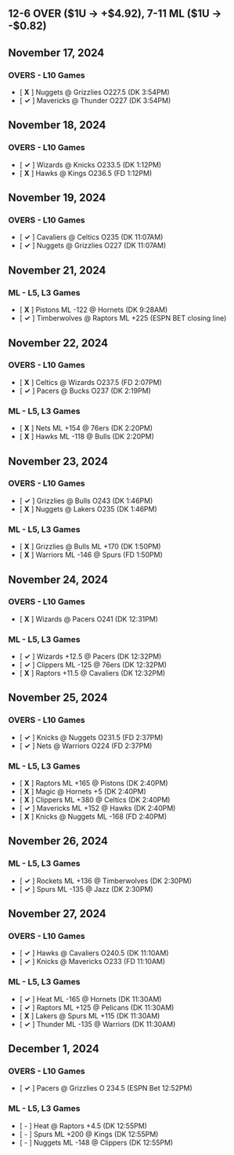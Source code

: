 ## 12-6 OVER (\$1U -> +\$4.92), 7-11 ML (\$1U -> -\$0.82)
## November 17, 2024
### OVERS - L10 Games
* [ **X** ] Nuggets @ Grizzlies O227.5 (DK 3:54PM)
* [ **&check;** ] Mavericks @ Thunder O227 (DK 3:54PM)

## November 18, 2024
### OVERS - L10 Games
* [ **&check;** ] Wizards @ Knicks O233.5 (DK 1:12PM)
* [ **X** ] Hawks @ Kings O236.5 (FD 1:12PM)

## November 19, 2024
### OVERS - L10 Games
* [ **&check;** ] Cavaliers @ Celtics O235 (DK 11:07AM)
* [ **&check;** ] Nuggets @ Grizzlies O227 (DK 11:07AM)

## November 21, 2024
### ML - L5, L3 Games
* [ **X** ] Pistons ML -122 @ Hornets (DK 9:28AM)
* [ **&check;** ] Timberwolves @ Raptors ML +225 (ESPN BET closing line)

## November 22, 2024
### OVERS - L10 Games
* [ **X** ] Celtics @ Wizards O237.5 (FD 2:07PM)
* [ **&check;** ] Pacers @ Bucks O237 (DK 2:19PM)
### ML - L5, L3 Games
* [ **X** ] Nets ML +154 @ 76ers (DK 2:20PM)
* [ **X** ] Hawks ML -118 @ Bulls (DK 2:20PM)

## November 23, 2024
### OVERS - L10 Games
* [ **&check;** ] Grizzlies @ Bulls O243 (DK 1:46PM)
* [ **X** ] Nuggets @ Lakers O235 (DK 1:46PM)
### ML - L5, L3 Games
* [ **X** ] Grizzlies @ Bulls ML +170 (DK 1:50PM)
* [ **X** ] Warriors ML -146 @ Spurs (FD 1:50PM)

## November 24, 2024
### OVERS - L10 Games
* [ **X** ] Wizards @ Pacers O241 (DK 12:31PM)
### ML - L5, L3 Games
* [ **&check;** ] Wizards +12.5 @ Pacers (DK 12:32PM)
* [ **&check;** ] Clippers ML -125 @ 76ers (DK 12:32PM)
* [ **X** ] Raptors +11.5 @ Cavaliers (DK 12:32PM)

## November 25, 2024
### OVERS - L10 Games
* [ **&check;** ] Knicks @ Nuggets O231.5 (FD 2:37PM)
* [ **&check;** ] Nets @ Warriors O224 (FD 2:37PM)
### ML - L5, L3 Games
* [ **X** ] Raptors ML +165 @ Pistons (DK 2:40PM)
* [ **X** ] Magic @ Hornets +5 (DK 2:40PM)
* [ **X** ] Clippers ML +380 @ Celtics (DK 2:40PM)
* [ **&check;** ] Mavericks ML +152 @ Hawks (DK 2:40PM)
* [ **X** ] Knicks @ Nuggets ML -168 (FD 2:40PM)

## November 26, 2024
### ML - L5, L3 Games
* [ **&check;** ] Rockets ML +136 @ Timberwolves (DK 2:30PM)
* [ **&check;** ] Spurs ML -135 @ Jazz (DK 2:30PM)

## November 27, 2024
### OVERS - L10 Games
* [ **&check;** ] Hawks @ Cavaliers O240.5 (DK 11:10AM)
* [ **&check;** ] Knicks @ Mavericks O233 (FD 11:10AM)
### ML - L5, L3 Games
* [ **&check;** ] Heat ML -165 @ Hornets (DK 11:30AM) 
* [ **&check;** ] Raptors ML +125 @ Pelicans (DK 11:30AM)
* [ **X** ] Lakers @ Spurs ML +115 (DK 11:30AM)
* [ **&check;** ] Thunder ML -135 @ Warriors (DK 11:30AM)

## December 1, 2024
### OVERS - L10 Games
* [ **&check;** ] Pacers @ Grizzlies O 234.5 (ESPN Bet 12:52PM)
### ML - L5, L3 Games
* [ - ] Heat @ Raptors +4.5 (DK 12:55PM)
* [ - ] Spurs ML +200 @ Kings (DK 12:55PM)
* [ - ] Nuggets ML -148 @ Clippers (DK 12:55PM)
